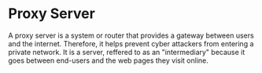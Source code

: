 # Proxy Server
A proxy server is a system or router that provides a gateway between users and the internet. Therefore, it helps prevent cyber attackers from entering a private network. It is a server, reffered to as an "intermediary" because it goes between end-users and the web pages they visit online.
